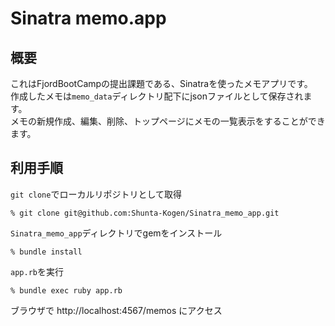 # Sinatra memo.app
## 概要
これはFjordBootCampの提出課題である、Sinatraを使ったメモアプリです。<br>
作成したメモは`memo_data`ディレクトリ配下にjsonファイルとして保存されます。<br>
メモの新規作成、編集、削除、トップページにメモの一覧表示をすることができます。
## 利用手順
`git clone`でローカルリポジトリとして取得
```
% git clone git@github.com:Shunta-Kogen/Sinatra_memo_app.git
```
`Sinatra_memo_app`ディレクトリでgemをインストール
```
% bundle install
```
`app.rb`を実行
```
% bundle exec ruby app.rb
```
ブラウザで http://localhost:4567/memos にアクセス